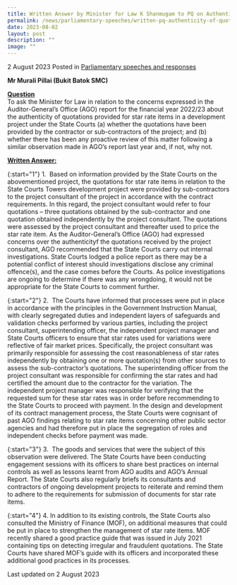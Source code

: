 ```yaml
---
title: Written Answer by Minister for Law K Shanmugam to PQ on Authenticity of Quotations for Star Rate Items in Development Project under State Courts
permalink: /news/parliamentary-speeches/written-pq-authenticity-of-quotations-star-rate-items/
date: 2023-08-02
layout: post
description: ""
image: ""
---
```

2 August 2023 Posted in [Parliamentary speeches and responses](/news/parliamentary-speeches) 

<b>Mr Murali Pillai (Bukit Batok SMC)</b>

<b><u>Question</u></b>
<br>To ask the Minister for Law in relation to the concerns expressed in the Auditor-General’s Office (AGO) report for the financial year 2022/23 about the authenticity of quotations provided for star rate items in a development project under the State Courts (a) whether the quotations have been provided by the contractor or sub-contractors of the project; and (b) whether there has been any proactive review of this matter following a similar observation made in AGO’s report last year and, if not, why not.

<b><u>Written Answer:</u></b>

{:start="1"}
1.&nbsp; Based on information provided by the State Courts on the abovementioned project, the quotations for star rate items in relation to the State Courts Towers development project were provided by sub-contractors to the project consultant of the project in accordance with the contract requirements. In this regard, the project consultant would refer to four quotations – three quotations obtained by the sub-contractor and one quotation obtained independently by the project consultant. The quotations were assessed by the project consultant and thereafter used to price the star rate item. As the Auditor-General’s Office (AGO) had expressed concerns over the authenticityf the quotations received by the project consultant, AGO recommended that the State Courts carry out internal investigations. State Courts lodged a police report as there may be a potential conflict of interest should investigations disclose any criminal offence(s), and the case comes before the Courts. As police investigations are ongoing to determine if there was any wrongdoing, it would not be appropriate for the State Courts to comment further.

{:start="2"}
2.&nbsp; The Courts have informed that processes were put in place in accordance with the principles in the Government Instruction Manual, with clearly segregated duties and independent layers of safeguards and validation checks performed by various parties, including the project consultant, superintending officer, the independent project manager and State Courts officers to ensure that star rates used for variations were reflective of fair market prices. Specifically, the project consultant was primarily responsible for assessing the cost reasonableness of star rates independently by obtaining one or more quotation(s) from other sources to assess the sub-contractor’s quotations. The superintending officer from the project consultant was responsible for confirming the star rates and had certified the amount due to the contractor for the variation. The independent project manager was responsible for verifying that the requested sum for these star rates was in order before recommending to the State Courts to proceed with payment. In the design and development of its contract management process, the State Courts were cognisant of past AGO findings relating to star rate items concerning other public sector agencies and had therefore put in place the segregation of roles and independent checks before payment was made.

{:start="3"}
3.&nbsp; The goods and services that were the subject of this observation were delivered. The State Courts have been conducting engagement sessions with its officers to share best practices on internal controls as well as lessons learnt from AGO audits and AGO’s Annual Report. The State Courts also regularly briefs its consultants and contractors of ongoing development projects to reiterate and remind them to adhere to the requirements for submission of documents for star rate items.

{:start="4"}
4. In addition to its existing controls, the State Courts also consulted the Ministry of Finance (MOF), on additional measures that could be put in place to strengthen the management of star rate items. MOF recently shared a good practice guide that was issued in July 2021 containing tips on detecting irregular and fraudulent quotations. The State Courts have shared MOF’s guide with its officers and incorporated these additional good practices in its processes.

<p class="right-side-updated">Last updated on 2 August 2023</p>
